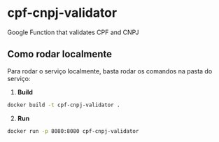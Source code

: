 # cpf-cnpj-validator
Google Function that validates CPF and CNPJ


## Como rodar localmente

Para rodar o serviço localmente, basta rodar os comandos na pasta do serviço:

1. **Build**

```bash
docker build -t cpf-cnpj-validator .
```

2. **Run**

```bash
docker run -p 8080:8080 cpf-cnpj-validator
```